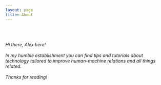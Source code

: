 ```yaml
---
layout: page
title: About
---
```

<br><br>
<p><i>Hi there, Alex here!<br><br>
In my humble establishment you can find tips and tutorials about technology tailored to improve human-machine relations and all things related.<br><br>
Thanks for reading!
</i></p>
